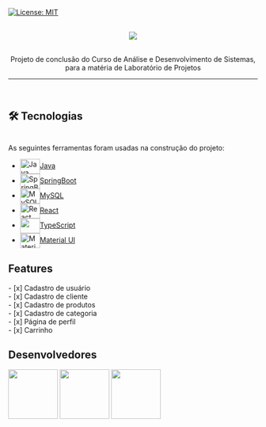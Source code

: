 [![License: MIT](https://img.shields.io/badge/License-MIT-yellow.svg)](https://opensource.org/licenses/MIT)
<br>
<br>
<div align="center">
<img src="https://img.shields.io/static/v1?label=E-Commerce&message=FarmaciaSolidaria&color=7159c1&style=for-the-badge&logo=ghost"/>
</div>
<br>
<p align="center">Projeto de conclusão do Curso de Análise e Desenvolvimento de Sistemas, para a matéria de Laboratório de Projetos</p>
<hr>
<br>

<h2 fontWeight="bold">🛠 Tecnologias</h2>
<br>
As seguintes ferramentas foram usadas na construção do projeto:

- <img align="center" alt="Java" height="30" width="40" src="https://user-images.githubusercontent.com/79949781/183263012-f25771dc-17a5-4ea0-9fb3-9c21cb3620cb.png">[Java](https://www.java.com/pt-BR/)
- <img align="center" alt="SpringBoot" height="30" width="40" src="https://cdn.jsdelivr.net/gh/devicons/devicon/icons/spring/spring-original.svg">[SpringBoot](https://spring.io/projects/spring-boot)
- <img align="center" alt="MySQL" height="30" width="40" src="https://user-images.githubusercontent.com/79949781/183263082-03faa487-921f-4faf-9a36-3b9bdf186525.png">[MySQL](https://www.mysql.com)
- <img align="center" alt="React" height="30" width="40" src="https://cdn.jsdelivr.net/gh/devicons/devicon/icons/react/react-original.svg">[React](https://pt-br.reactjs.org/)
- <img align="center" height="30" width="40" src="https://cdn.jsdelivr.net/gh/devicons/devicon/icons/typescript/typescript-original.svg"/>[TypeScript](https://www.typescriptlang.org/)
- <img align="center" alt="Material UI" height="30" width="40" src="https://cdn.jsdelivr.net/gh/devicons/devicon/icons/materialui/materialui-original.svg">[Material UI](https://mui.com)


<h2 fontWeight="bold">Features</h2>
- [x] Cadastro de usuário
<br>
- [x] Cadastro de cliente
<br>
- [x] Cadastro de produtos
<br>
- [x] Cadastro de categoria
<br>
- [x] Página de perfil
<br>
- [x] Carrinho
<br>


<h2 fontWeight="bold">Desenvolvedores</h2>
<div>
  <img height="100" width="100" src='https://avatars.githubusercontent.com/u/79949781?v=4'>
  <img height="100" width="100" src='https://farmacia-solidaria.netlify.app/static/media/Gustavo.6f8f1e77d5fe2e767e69.jpg'>
  <img height="100" width="100" src='https://farmacia-solidaria.netlify.app/static/media/michelle.a4edb4100d13fb20b426.jpg'>
</div>
